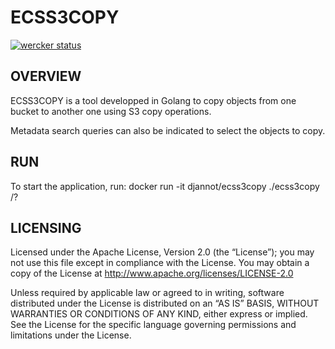 ECSS3COPY
==============

[![wercker status](https://app.wercker.com/status/e7bba584c295e3025cf12af4ef38302c/s/master "wercker status")](https://app.wercker.com/project/byKey/e7bba584c295e3025cf12af4ef38302c)

OVERVIEW
--------------

ECSS3COPY is a tool developped in Golang to copy objects from one bucket to another one using S3 copy operations.

Metadata search queries can also be indicated to select the objects to copy.

RUN
--------------

To start the application, run:
docker run -it djannot/ecss3copy ./ecss3copy /?

LICENSING
--------------

Licensed under the Apache License, Version 2.0 (the “License”); you may not use this file except in compliance with the License. You may obtain a copy of the License at <http://www.apache.org/licenses/LICENSE-2.0>

Unless required by applicable law or agreed to in writing, software distributed under the License is distributed on an “AS IS” BASIS, WITHOUT WARRANTIES OR CONDITIONS OF ANY KIND, either express or implied. See the License for the specific language governing permissions and limitations under the License.
